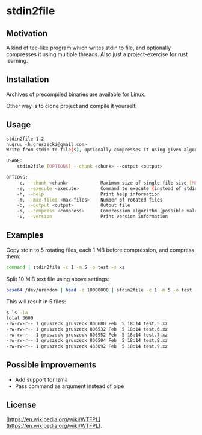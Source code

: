 
# stdin2file

## Motivation

A kind of tee-like program which writes stdin to file, and
optionally compresses it using multiple threads.
Also just a project-exercise for rust learning.

## Installation

Archives of precompiled binaries are available for Linux.

Other way is to clone project and compile it yourself.

## Usage

```sh
stdin2file 1.2
hugruu <h.gruszecki@gmail.com>
Write from stdin to file(s), optionally compresses it using given algorithm

USAGE:
    stdin2file [OPTIONS] --chunk <chunk> --output <output>

OPTIONS:
    -c, --chunk <chunk>            Maximum size of single file size [MB]
    -e, --execute <execute>        Command to execute (instead of stdin) - CURRENTLY UNSUPPORTED
    -h, --help                     Print help information
    -m, --max-files <max-files>    Number of rotated files
    -o, --output <output>          Output file
    -s, --compress <compress>      Compression algorithm [possible values: xz, gz]
    -V, --version                  Print version information
```

## Examples

Copy stdin to 5 rotating files, each 1 MB before compression, and compress them:

```sh
command | stdin2file -c 1 -m 5 -o test -s xz
```

Split 10 MiB text file using above settings:

```sh
base64 /dev/urandom | head -c 10000000 | stdin2file -c 1 -m 5 -o test -s xz
```

This will result in 5 files:

```sh
$ ls -la
total 3600
-rw-rw-r-- 1 gruszeck gruszeck 806680 Feb  5 18:14 test.5.xz
-rw-rw-r-- 1 gruszeck gruszeck 806532 Feb  5 18:14 test.6.xz
-rw-rw-r-- 1 gruszeck gruszeck 806952 Feb  5 18:14 test.7.xz
-rw-rw-r-- 1 gruszeck gruszeck 806504 Feb  5 18:14 test.8.xz
-rw-rw-r-- 1 gruszeck gruszeck 433092 Feb  5 18:14 test.9.xz
```

## Possible improvements

* Add support for lzma
* Pass command as argument instead of pipe

## License

[https://en.wikipedia.org/wiki/WTFPL](https://en.wikipedia.org/wiki/WTFPL).
